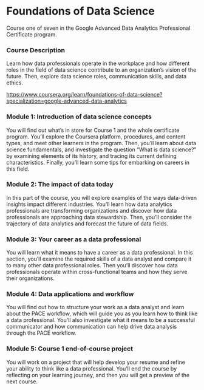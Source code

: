 # Foundations of Data Science

Course one of seven in the Google Advanced Data Analytics Professional Certificate program.

### Course Description

Learn how data professionals operate in the workplace and how different roles in the field of data science contribute to an organization’s vision of the future. Then, explore data science roles, communication skills, and data ethics.

https://www.coursera.org/learn/foundations-of-data-science?specialization=google-advanced-data-analytics

### Module 1: Introduction of data science concepts

You will find out what’s in store for Course 1 and the whole certificate program. You’ll explore the Coursera platform, procedures, and content types, and meet other learners in the program. Then, you’ll learn about data science fundamentals, and investigate the question “What is data science?” by examining  elements of its history, and tracing its current defining characteristics. Finally, you’ll learn some tips for embarking on careers in this field.

### Module 2: The impact of data today

In this part of the course, you will explore examples of the ways data-driven insights impact different industries. You’ll learn how data analytics professionals are transforming organizations and discover how data professionals are approaching data stewardship. Then, you’ll consider the trajectory of data analytics and forecast the future of data fields.

### Module 3: Your career as a data professional

You will learn what it means to have a career as a data professional. In this section, you’ll examine the required skills of a data analyst and compare it to many other data professional roles. Then you’ll discover how data professionals operate within cross-functional teams and how they serve their organizations.

### Module 4: Data applications and workflow

You will find out how to structure your work as a data analyst and learn about the PACE workflow, which will guide you as you learn how to think like a data professional. You’ll also investigate what it means to be a successful communicator and how communication can help drive data analysis through the PACE workflow.

### Module 5: Course 1 end-of-course project

You will work on a project that will help develop your resume and refine your ability to think like a data professional. You’ll end the course by reflecting on your learning journey, and then you will get a preview of the next course.
